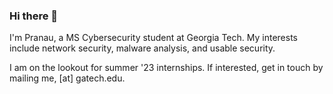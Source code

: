 ### Hi there 👋

I'm Pranau, a MS Cybersecurity student at Georgia Tech. My interests include network security, malware analysis, and usable security.

I am on the lookout for summer '23 internships. If interested, get in touch by mailing me, <my-first-name> [at] gatech.edu.

<!--
**pranau97/pranau97** is a ✨ _special_ ✨ repository because its `README.md` (this file) appears on your GitHub profile.

Here are some ideas to get you started:

- 🔭 I’m currently working on ...
- 🌱 I’m currently learning ...
- 👯 I’m looking to collaborate on ...
- 🤔 I’m looking for help with ...
- 💬 Ask me about ...
- 📫 How to reach me: ...
- 😄 Pronouns: ...
- ⚡ Fun fact: ...
-->
